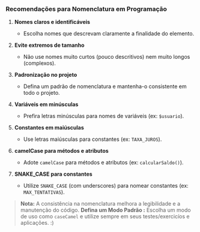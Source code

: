 ### Recomendações para Nomenclatura em Programação

1. **Nomes claros e identificáveis**  
   - Escolha nomes que descrevam claramente a finalidade do elemento.

2. **Evite extremos de tamanho**  
   - Não use nomes muito curtos (pouco descritivos) nem muito longos (complexos).

3. **Padronização no projeto**  
   - Defina um padrão de nomenclatura e mantenha-o consistente em todo o projeto.

4. **Variáveis em minúsculas**  
   - Prefira letras minúsculas para nomes de variáveis (ex: `$usuario`).

5. **Constantes em maiúsculas**  
   - Use letras maiúsculas para constantes (ex: `TAXA_JUROS`).

6. **camelCase para métodos e atributos**  
   - Adote `camelCase` para métodos e atributos (ex: `calcularSaldo()`).

7. **SNAKE_CASE para constantes**  
   - Utilize `SNAKE_CASE` (com underscores) para nomear constantes (ex: `MAX_TENTATIVAS`).

> **Nota:** A consistência na nomenclatura melhora a legibilidade e a manutenção do código.
> **Defina um Modo Padrão :** Escolha um modo de uso como `caseCamel` e utilize sempre em seus testes/exercicíos e aplicações. :)